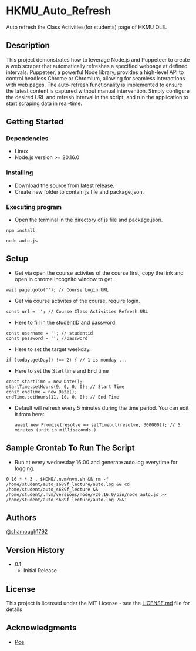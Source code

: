 # HKMU_Auto_Refresh

Auto refresh the Class Activities(for students) page of HKMU OLE.

## Description

This project demonstrates how to leverage Node.js and Puppeteer to create a web scraper that automatically refreshes a specified webpage at defined intervals. Puppeteer, a powerful Node library, provides a high-level API to control headless Chrome or Chromium, allowing for seamless interactions with web pages. The auto-refresh functionality is implemented to ensure the latest content is captured without manual intervention. Simply configure the desired URL and refresh interval in the script, and run the application to start scraping data in real-time.

## Getting Started

### Dependencies

* Linux
* Node.js version >= 20.16.0

### Installing

* Download the source from latest release.
* Create new folder to contain js file and package.json.

### Executing program

* Open the terminal in the directory of js file and package.json.

```
npm install
```

```
node auto.js
```

## Setup

* Get via open the course activites of the course first, copy the link and open in chrome incognito window to get.

```
wait page.goto(''); // Course Login URL
```

* Get via course activites of the course, require login.

```
const url = ''; // Course Class Activities Refresh URL
```

* Here to fill in the studentID and password.

```
const username = ''; // studentid
const password = ''; //password
```

* Here to set the target weekday.

```
if (today.getDay() !== 2) { // 1 is monday ...
```

* Here to set the Start time and End time

```
const startTime = new Date();
startTime.setHours(9, 0, 0, 0); // Start Time
const endTime = new Date();
endTime.setHours(11, 10, 0, 0); // End Time
```

* Default will refresh every 5 minutes during the time period. You can edit it from here:
  ```
  await new Promise(resolve => setTimeout(resolve, 300000)); // 5 minutes (unit in milliseconds.)
  ```


## Sample Crontab To Run The Script

* Run at every wednesday 16:00 and generate auto.log everytime for logging.
```
0 16 * * 3 . $HOME/.nvm/nvm.sh && rm -f /home/student/auto_s689f_lecture/auto.log && cd /home/student/auto_s689f_lecture && /home/student/.nvm/versions/node/v20.16.0/bin/node auto.js >> /home/student/auto_s689f_lecture/auto.log 2>&1
```

## Authors

[@shamough1792](https://github.com/shamough1792)

## Version History

* 0.1
    * Initial Release

## License

This project is licensed under the MIT License - see the [LICENSE.md](LICENSE.md) file for details

## Acknowledgments

* [Poe](https://poe.com/)
